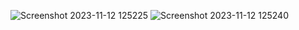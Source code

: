 ![Screenshot 2023-11-12 125225](https://github.com/KaranJoseph12/Password-Generator/assets/148121439/26494d92-93a1-4ef7-8974-06064da39a50)
![Screenshot 2023-11-12 125240](https://github.com/KaranJoseph12/Password-Generator/assets/148121439/32af1aac-e225-41cd-93d2-2c12dc09fae0)

